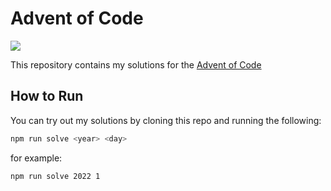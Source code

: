 # Advent of Code

![](https://img.shields.io/badge/stars%202022%20⭐-17-yellow)

This repository contains my solutions for the [Advent of Code](https://adventofcode.com/)

## How to Run

You can try out my solutions by cloning this repo and running the following:

```sh
npm run solve <year> <day>
```

for example:

```sh
npm run solve 2022 1
```
